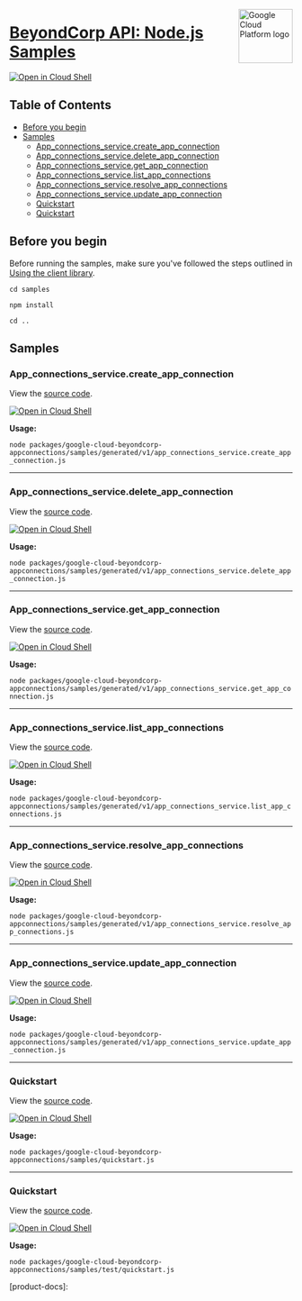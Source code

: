 [//]: # "This README.md file is auto-generated, all changes to this file will be lost."
[//]: # "To regenerate it, use `python -m synthtool`."
<img src="https://avatars2.githubusercontent.com/u/2810941?v=3&s=96" alt="Google Cloud Platform logo" title="Google Cloud Platform" align="right" height="96" width="96"/>

# [BeyondCorp API: Node.js Samples](https://github.com/googleapis/google-cloud-node)

[![Open in Cloud Shell][shell_img]][shell_link]



## Table of Contents

* [Before you begin](#before-you-begin)
* [Samples](#samples)
  * [App_connections_service.create_app_connection](#app_connections_service.create_app_connection)
  * [App_connections_service.delete_app_connection](#app_connections_service.delete_app_connection)
  * [App_connections_service.get_app_connection](#app_connections_service.get_app_connection)
  * [App_connections_service.list_app_connections](#app_connections_service.list_app_connections)
  * [App_connections_service.resolve_app_connections](#app_connections_service.resolve_app_connections)
  * [App_connections_service.update_app_connection](#app_connections_service.update_app_connection)
  * [Quickstart](#quickstart)
  * [Quickstart](#quickstart)

## Before you begin

Before running the samples, make sure you've followed the steps outlined in
[Using the client library](https://github.com/googleapis/google-cloud-node#using-the-client-library).

`cd samples`

`npm install`

`cd ..`

## Samples



### App_connections_service.create_app_connection

View the [source code](https://github.com/googleapis/google-cloud-node/blob/main/packages/google-cloud-beyondcorp-appconnections/samples/generated/v1/app_connections_service.create_app_connection.js).

[![Open in Cloud Shell][shell_img]](https://console.cloud.google.com/cloudshell/open?git_repo=https://github.com/googleapis/google-cloud-node&page=editor&open_in_editor=packages/google-cloud-beyondcorp-appconnections/samples/generated/v1/app_connections_service.create_app_connection.js,samples/README.md)

__Usage:__


`node packages/google-cloud-beyondcorp-appconnections/samples/generated/v1/app_connections_service.create_app_connection.js`


-----




### App_connections_service.delete_app_connection

View the [source code](https://github.com/googleapis/google-cloud-node/blob/main/packages/google-cloud-beyondcorp-appconnections/samples/generated/v1/app_connections_service.delete_app_connection.js).

[![Open in Cloud Shell][shell_img]](https://console.cloud.google.com/cloudshell/open?git_repo=https://github.com/googleapis/google-cloud-node&page=editor&open_in_editor=packages/google-cloud-beyondcorp-appconnections/samples/generated/v1/app_connections_service.delete_app_connection.js,samples/README.md)

__Usage:__


`node packages/google-cloud-beyondcorp-appconnections/samples/generated/v1/app_connections_service.delete_app_connection.js`


-----




### App_connections_service.get_app_connection

View the [source code](https://github.com/googleapis/google-cloud-node/blob/main/packages/google-cloud-beyondcorp-appconnections/samples/generated/v1/app_connections_service.get_app_connection.js).

[![Open in Cloud Shell][shell_img]](https://console.cloud.google.com/cloudshell/open?git_repo=https://github.com/googleapis/google-cloud-node&page=editor&open_in_editor=packages/google-cloud-beyondcorp-appconnections/samples/generated/v1/app_connections_service.get_app_connection.js,samples/README.md)

__Usage:__


`node packages/google-cloud-beyondcorp-appconnections/samples/generated/v1/app_connections_service.get_app_connection.js`


-----




### App_connections_service.list_app_connections

View the [source code](https://github.com/googleapis/google-cloud-node/blob/main/packages/google-cloud-beyondcorp-appconnections/samples/generated/v1/app_connections_service.list_app_connections.js).

[![Open in Cloud Shell][shell_img]](https://console.cloud.google.com/cloudshell/open?git_repo=https://github.com/googleapis/google-cloud-node&page=editor&open_in_editor=packages/google-cloud-beyondcorp-appconnections/samples/generated/v1/app_connections_service.list_app_connections.js,samples/README.md)

__Usage:__


`node packages/google-cloud-beyondcorp-appconnections/samples/generated/v1/app_connections_service.list_app_connections.js`


-----




### App_connections_service.resolve_app_connections

View the [source code](https://github.com/googleapis/google-cloud-node/blob/main/packages/google-cloud-beyondcorp-appconnections/samples/generated/v1/app_connections_service.resolve_app_connections.js).

[![Open in Cloud Shell][shell_img]](https://console.cloud.google.com/cloudshell/open?git_repo=https://github.com/googleapis/google-cloud-node&page=editor&open_in_editor=packages/google-cloud-beyondcorp-appconnections/samples/generated/v1/app_connections_service.resolve_app_connections.js,samples/README.md)

__Usage:__


`node packages/google-cloud-beyondcorp-appconnections/samples/generated/v1/app_connections_service.resolve_app_connections.js`


-----




### App_connections_service.update_app_connection

View the [source code](https://github.com/googleapis/google-cloud-node/blob/main/packages/google-cloud-beyondcorp-appconnections/samples/generated/v1/app_connections_service.update_app_connection.js).

[![Open in Cloud Shell][shell_img]](https://console.cloud.google.com/cloudshell/open?git_repo=https://github.com/googleapis/google-cloud-node&page=editor&open_in_editor=packages/google-cloud-beyondcorp-appconnections/samples/generated/v1/app_connections_service.update_app_connection.js,samples/README.md)

__Usage:__


`node packages/google-cloud-beyondcorp-appconnections/samples/generated/v1/app_connections_service.update_app_connection.js`


-----




### Quickstart

View the [source code](https://github.com/googleapis/google-cloud-node/blob/main/packages/google-cloud-beyondcorp-appconnections/samples/quickstart.js).

[![Open in Cloud Shell][shell_img]](https://console.cloud.google.com/cloudshell/open?git_repo=https://github.com/googleapis/google-cloud-node&page=editor&open_in_editor=packages/google-cloud-beyondcorp-appconnections/samples/quickstart.js,samples/README.md)

__Usage:__


`node packages/google-cloud-beyondcorp-appconnections/samples/quickstart.js`


-----




### Quickstart

View the [source code](https://github.com/googleapis/google-cloud-node/blob/main/packages/google-cloud-beyondcorp-appconnections/samples/test/quickstart.js).

[![Open in Cloud Shell][shell_img]](https://console.cloud.google.com/cloudshell/open?git_repo=https://github.com/googleapis/google-cloud-node&page=editor&open_in_editor=packages/google-cloud-beyondcorp-appconnections/samples/test/quickstart.js,samples/README.md)

__Usage:__


`node packages/google-cloud-beyondcorp-appconnections/samples/test/quickstart.js`






[shell_img]: https://gstatic.com/cloudssh/images/open-btn.png
[shell_link]: https://console.cloud.google.com/cloudshell/open?git_repo=https://github.com/googleapis/google-cloud-node&page=editor&open_in_editor=samples/README.md
[product-docs]: 
